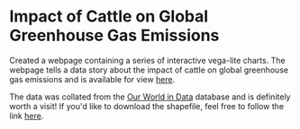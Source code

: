 # Impact of Cattle on Global Greenhouse Gas Emissions

Created a webpage containing a series of interactive vega-lite charts. The webpage tells a data story about the impact of cattle on global greenhouse gas emissions and is available for view [here](https://ishaan-gupta-au.github.io/cattle/).

The data was collated from the [Our World in Data](https://ourworldindata.org/meat-production) database and is definitely worth a visit! 
If you'd like to download the shapefile, feel free to follow the link [here](https://www.naturalearthdata.com/http//www.naturalearthdata.com/download/110m/cultural/110m_cultural.zip).

